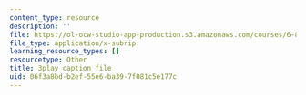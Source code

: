```yaml
---
content_type: resource
description: ''
file: https://ol-ocw-studio-app-production.s3.amazonaws.com/courses/6-890-algorithmic-lower-bounds-fun-with-hardness-proofs-fall-2014/06f3a8bdb2ef55e6ba397f081c5e177c_tkU8_LJGCvE.vtt
file_type: application/x-subrip
learning_resource_types: []
resourcetype: Other
title: 3play caption file
uid: 06f3a8bd-b2ef-55e6-ba39-7f081c5e177c
---
```

